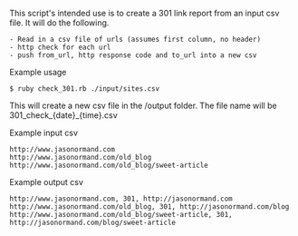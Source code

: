 This script's intended use is to create a 301 link report from an input csv file. It will do the following.

	- Read in a csv file of urls (assumes first column, no header)
	- http check for each url
	- push from_url, http response code and to_url into a new csv


Example usage

	$ ruby check_301.rb ./input/sites.csv


This will create a new csv file in the /output folder. The file name will be 301\_check\_{date}\_{time}.csv


Example input csv

	http://www.jasonormand.com
	http://www.jasonormand.com/old_blog
	http://www.jasonormand.com/old_blog/sweet-article

Example output csv

	http://www.jasonormand.com, 301, http://jasonormand.com
	http://www.jasonormand.com/old_blog, 301, http://jasonormand.com/blog
	http://www.jasonormand.com/old_blog/sweet-article, 301, http://jasonormand.com/blog/sweet-article